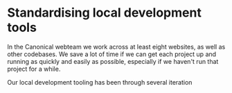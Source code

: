 Standardising local development tools
===

In the Canonical webteam we work across at least eight websites, as well as other codebases. We save a lot of time if we can get each project up and running as quickly and easily as possible, especially if we haven't run that project for a while.

Our local development tooling has been through several iteration
